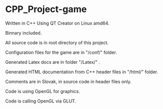 # CPP_Project-game

Written in C++ Using QT Creator on Linux amd64.

Binnary included.

All source code is in root directory of this project.

Configuration files for the game are in "/conf/" folder.

Generated Latex docs are in folder "/Latex/" .

Generated HTML documentation from C++ header files in "/html/" folder.

Comments are in Slovak, in source code in header files only.

Code is using OpenGL for graphics.

Code is calling OpenGL via GLUT.
